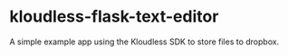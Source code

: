 kloudless-flask-text-editor
===========================

A simple example app using the Kloudless SDK to store files to dropbox.
